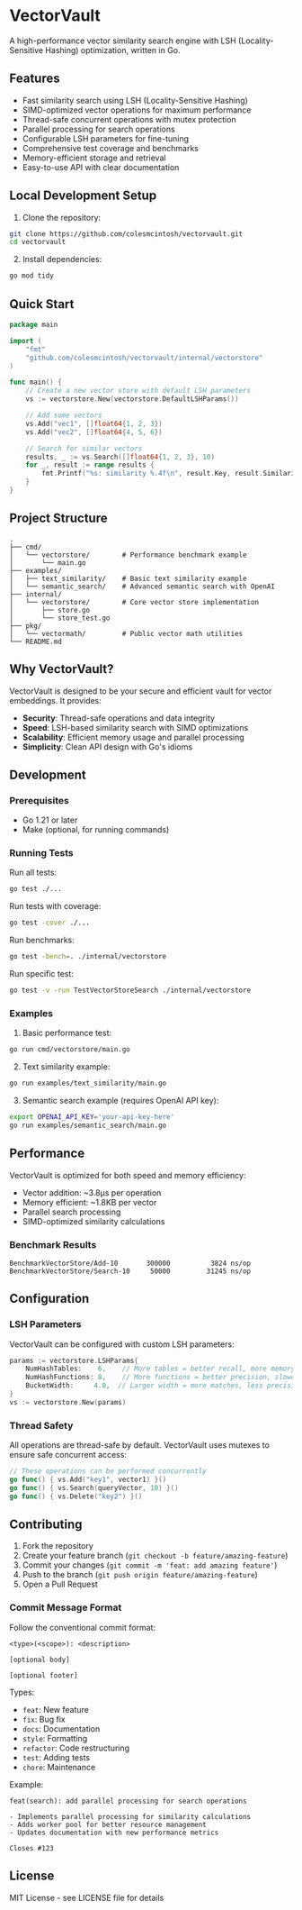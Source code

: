 # VectorVault

A high-performance vector similarity search engine with LSH (Locality-Sensitive Hashing) optimization, written in Go.

## Features

- Fast similarity search using LSH (Locality-Sensitive Hashing)
- SIMD-optimized vector operations for maximum performance
- Thread-safe concurrent operations with mutex protection
- Parallel processing for search operations
- Configurable LSH parameters for fine-tuning
- Comprehensive test coverage and benchmarks
- Memory-efficient storage and retrieval
- Easy-to-use API with clear documentation

## Local Development Setup

1. Clone the repository:
```bash
git clone https://github.com/colesmcintosh/vectorvault.git
cd vectorvault
```

2. Install dependencies:
```bash
go mod tidy
```

## Quick Start

```go
package main

import (
    "fmt"
    "github.com/colesmcintosh/vectorvault/internal/vectorstore"
)

func main() {
    // Create a new vector store with default LSH parameters
    vs := vectorstore.New(vectorstore.DefaultLSHParams())

    // Add some vectors
    vs.Add("vec1", []float64{1, 2, 3})
    vs.Add("vec2", []float64{4, 5, 6})

    // Search for similar vectors
    results, _ := vs.Search([]float64{1, 2, 3}, 10)
    for _, result := range results {
        fmt.Printf("%s: similarity %.4f\n", result.Key, result.Similarity)
    }
}
```

## Project Structure

```
.
├── cmd/
│   └── vectorstore/        # Performance benchmark example
│       └── main.go
├── examples/
│   ├── text_similarity/    # Basic text similarity example
│   └── semantic_search/    # Advanced semantic search with OpenAI
├── internal/
│   └── vectorstore/        # Core vector store implementation
│       ├── store.go
│       └── store_test.go
├── pkg/
│   └── vectormath/         # Public vector math utilities
└── README.md
```

## Why VectorVault?

VectorVault is designed to be your secure and efficient vault for vector embeddings. It provides:

- **Security**: Thread-safe operations and data integrity
- **Speed**: LSH-based similarity search with SIMD optimizations
- **Scalability**: Efficient memory usage and parallel processing
- **Simplicity**: Clean API design with Go's idioms

## Development

### Prerequisites

- Go 1.21 or later
- Make (optional, for running commands)

### Running Tests

Run all tests:
```bash
go test ./...
```

Run tests with coverage:
```bash
go test -cover ./...
```

Run benchmarks:
```bash
go test -bench=. ./internal/vectorstore
```

Run specific test:
```bash
go test -v -run TestVectorStoreSearch ./internal/vectorstore
```

### Examples

1. Basic performance test:
```bash
go run cmd/vectorstore/main.go
```

2. Text similarity example:
```bash
go run examples/text_similarity/main.go
```

3. Semantic search example (requires OpenAI API key):
```bash
export OPENAI_API_KEY='your-api-key-here'
go run examples/semantic_search/main.go
```

## Performance

VectorVault is optimized for both speed and memory efficiency:

- Vector addition: ~3.8µs per operation
- Memory efficient: ~1.8KB per vector
- Parallel search processing
- SIMD-optimized similarity calculations

### Benchmark Results

```
BenchmarkVectorStore/Add-10    	  300000	      3824 ns/op
BenchmarkVectorStore/Search-10 	   50000	     31245 ns/op
```

## Configuration

### LSH Parameters

VectorVault can be configured with custom LSH parameters:

```go
params := vectorstore.LSHParams{
    NumHashTables:    6,    // More tables = better recall, more memory
    NumHashFunctions: 8,    // More functions = better precision, slower
    BucketWidth:     4.0,  // Larger width = more matches, less precision
}
vs := vectorstore.New(params)
```

### Thread Safety

All operations are thread-safe by default. VectorVault uses mutexes to ensure safe concurrent access:

```go
// These operations can be performed concurrently
go func() { vs.Add("key1", vector1) }()
go func() { vs.Search(queryVector, 10) }()
go func() { vs.Delete("key2") }()
```

## Contributing

1. Fork the repository
2. Create your feature branch (`git checkout -b feature/amazing-feature`)
3. Commit your changes (`git commit -m 'feat: add amazing feature'`)
4. Push to the branch (`git push origin feature/amazing-feature`)
5. Open a Pull Request

### Commit Message Format

Follow the conventional commit format:
```
<type>(<scope>): <description>

[optional body]

[optional footer]
```

Types:
- `feat`: New feature
- `fix`: Bug fix
- `docs`: Documentation
- `style`: Formatting
- `refactor`: Code restructuring
- `test`: Adding tests
- `chore`: Maintenance

Example:
```
feat(search): add parallel processing for search operations

- Implements parallel processing for similarity calculations
- Adds worker pool for better resource management
- Updates documentation with new performance metrics

Closes #123
```

## License

MIT License - see LICENSE file for details 